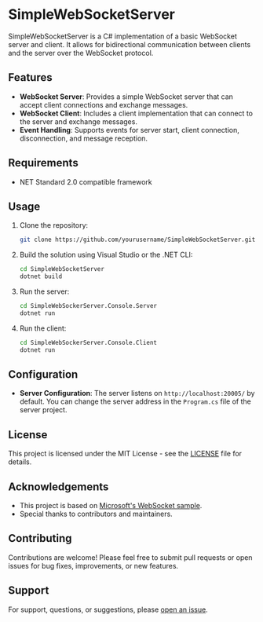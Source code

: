 # SimpleWebSocketServer

SimpleWebSocketServer is a C# implementation of a basic WebSocket server and client. It allows for bidirectional communication between clients and the server over the WebSocket protocol.

## Features

- **WebSocket Server**: Provides a simple WebSocket server that can accept client connections and exchange messages.
- **WebSocket Client**: Includes a client implementation that can connect to the server and exchange messages.
- **Event Handling**: Supports events for server start, client connection, disconnection, and message reception.

## Requirements

- NET Standard 2.0 compatible framework

## Usage

1. Clone the repository:

    ```bash
    git clone https://github.com/yourusername/SimpleWebSocketServer.git
    ```

2. Build the solution using Visual Studio or the .NET CLI:

    ```bash
    cd SimpleWebSocketServer
    dotnet build
    ```

3. Run the server:

    ```bash
    cd SimpleWebSockerServer.Console.Server
    dotnet run
    ```

4. Run the client:

    ```bash
    cd SimpleWebSockerServer.Console.Client
    dotnet run
    ```

## Configuration

- **Server Configuration**: The server listens on `http://localhost:20005/` by default. You can change the server address in the `Program.cs` file of the server project.

## License

This project is licensed under the MIT License - see the [LICENSE](LICENSE) file for details.

## Acknowledgements

- This project is based on [Microsoft's WebSocket sample](https://docs.microsoft.com/en-us/dotnet/api/system.net.websockets.websocket).
- Special thanks to contributors and maintainers.

## Contributing

Contributions are welcome! Please feel free to submit pull requests or open issues for bug fixes, improvements, or new features.

## Support

For support, questions, or suggestions, please [open an issue](https://github.com/yourusername/SimpleWebSocketServer/issues).
